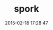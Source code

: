 ---
layout: post
title:  "spork"
repo:   "sporkrb/spork"
date:   2015-02-18 17:28:47
gemurl: http://github.com/sporkrb/spork
---